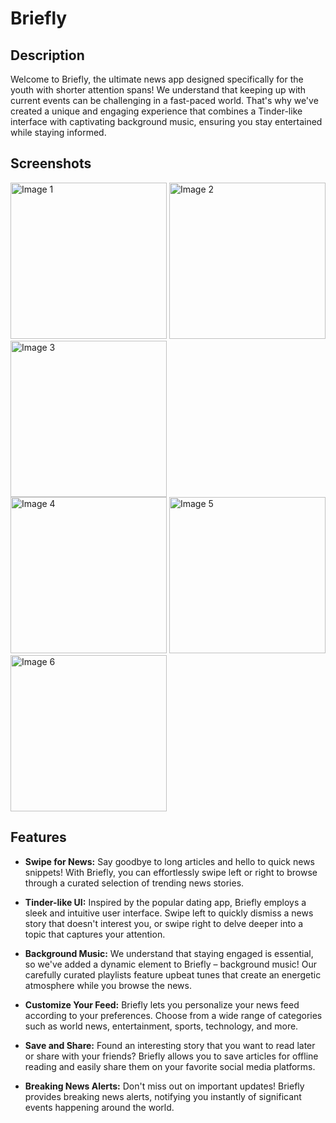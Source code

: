 # Briefly

## Description

Welcome to Briefly, the ultimate news app designed specifically for the youth with shorter attention spans! We understand that keeping up with current events can be challenging in a fast-paced world. That's why we've created a unique and engaging experience that combines a Tinder-like interface with captivating background music, ensuring you stay entertained while staying informed.

## Screenshots

<div>
    <img src="https://github.com/TheParthK/Briefly_/assets/95091403/981b0f60-84b0-4987-8168-106b57d405ae" alt="Image 1" width="250"/>
    <img src="https://github.com/TheParthK/Briefly_/assets/95091403/e383fb92-2de2-4e84-a7f7-b4907753bb57" alt="Image 2" width="250"/>
    <img src="https://github.com/TheParthK/Briefly_/assets/95091403/7b77b350-fea7-4165-908f-3e33f1bcf66a" alt="Image 3" width="250"/>
</div>

<div>
    <img src="https://github.com/TheParthK/Briefly_/assets/95091403/e4dd0632-c45a-44e5-b4a3-b7234f80fdbb" alt="Image 4" width="250"/>
    <img src="https://github.com/TheParthK/Briefly_/assets/95091403/5243b3c8-a334-4521-8644-3ea03f221f90" alt="Image 5" width="250"/>
    <img src="https://github.com/TheParthK/Briefly_/assets/95091403/7e8d8f05-a2c8-4095-ae49-b4910d8c1cf7" alt="Image 6" width="250"/>
</div>



## Features

- **Swipe for News:** Say goodbye to long articles and hello to quick news snippets! With Briefly, you can effortlessly swipe left or right to browse through a curated selection of trending news stories.

- **Tinder-like UI:** Inspired by the popular dating app, Briefly employs a sleek and intuitive user interface. Swipe left to quickly dismiss a news story that doesn't interest you, or swipe right to delve deeper into a topic that captures your attention.

- **Background Music:** We understand that staying engaged is essential, so we've added a dynamic element to Briefly – background music! Our carefully curated playlists feature upbeat tunes that create an energetic atmosphere while you browse the news.

- **Customize Your Feed:** Briefly lets you personalize your news feed according to your preferences. Choose from a wide range of categories such as world news, entertainment, sports, technology, and more.

- **Save and Share:** Found an interesting story that you want to read later or share with your friends? Briefly allows you to save articles for offline reading and easily share them on your favorite social media platforms.

- **Breaking News Alerts:** Don't miss out on important updates! Briefly provides breaking news alerts, notifying you instantly of significant events happening around the world.





